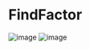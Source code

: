 # FindFactor
![image](https://user-images.githubusercontent.com/6564727/187241983-2cd3fcc8-64a1-4ebb-845f-df7bd1e5f4db.png)
![image](https://user-images.githubusercontent.com/6564727/187242088-490ea232-9b6b-4ee0-995f-0fd10dfce7e3.png)

